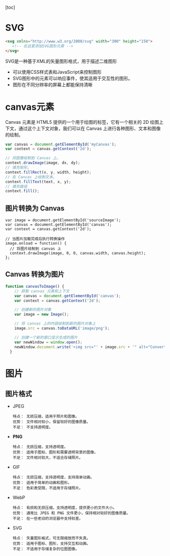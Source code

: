 [toc]

# SVG

```html
<svg xmlns="http://www.w3.org/2000/svg" width="300" height="150">
   <!-- 在这里添加SVG图形元素 -->
</svg>
```

 SVG是一种基于XML的矢量图形格式，用于描述二维图形

+ 可以使用CSS样式表和JavaScript来控制图形
+ SVG图形中的元素可以响应事件，使其适用于交互性的图形。
+ 图形在不同分辨率的屏幕上都能保持清晰

# canvas元素

Canvas 元素是 HTML5 提供的一个用于绘图的标签，它有一个相关的 2D 绘图上下文，通过这个上下文对象，我们可以在 Canvas 上进行各种图形、文本和图像的绘制。

```js
var canvas = document.getElementById('myCanvas');
var context = canvas.getContext('2d');

// 将图像绘制到 Canvas 上。
context.drawImage(image, dx, dy);
// 填充矩形。
context.fillRect(x, y, width, height);
// 在 Canvas 上绘制文本。
context.fillText(text, x, y);
// 填充路径
context.fill();
```

## **图片转换为 Canvas**

```JS
var image = document.getElementById('sourceImage');
var canvas = document.getElementById('canvas');
var context = canvas.getContext('2d');

// 当图片加载完成后执行转换操作
image.onload = function() {
  // 将图片绘制到 canvas 上
  context.drawImage(image, 0, 0, canvas.width, canvas.height);
};
```

## **Canvas 转换为图片**

```js
function canvasToImage() {
    // 获取 canvas 元素和上下文
    var canvas = document.getElementById('canvas');
    var context = canvas.getContext('2d');

    // 创建新的图片对象
    var image = new Image();

    // 将 canvas 上的内容绘制到新的图片对象上
    image.src = canvas.toDataURL('image/png');

    // 创建一个新的窗口显示生成的图片
    var newWindow = window.open();
    newWindow.document.write('<img src="' + image.src + '" alt="Converted Image">');
  }
```

# 图片

## 图片格式

+ JPEG

  ```
  特点： 无损压缩，适用于照片和图像。
  优势： 文件相对较小，保留较好的图像质量。
  不足： 不支持透明度。
  ```

+ **PNG**

  ```
  特点： 无损压缩，支持透明度。
  优势： 适用于图标、图形和需要透明背景的图像。
  不足： 文件相对较大，不适合存储照片。
  ```

+ GIF

  ```
  特点： 无损压缩，支持透明度，支持简单动画。
  优势： 适用于简单的动画和图形。
  不足： 色彩表受限，不适用于存储照片。
  ```

+ WebP

  ```
  特点： 有损和无损压缩，支持透明度，提供更小的文件大小。
  优势： 通常比 JPEG 和 PNG 文件更小，保持相对较好的图像质量。
  不足： 在一些老旧的浏览器中支持较差。
  ```

+ SVG

  ```
  特点： 矢量图形格式，可无限缩放而不失真。
  优势： 适用于图标、图形，支持交互和动画。
  不足： 不适用于存储复杂的位图图像。
  ```

  
